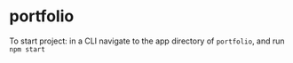 # portfolio

To start project: in a CLI navigate to the app directory of `portfolio`, and run `npm start`

